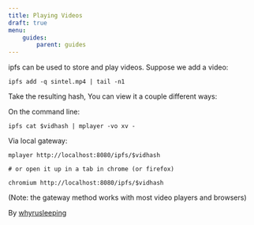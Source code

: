 ```yaml
---
title: Playing Videos
draft: true
menu:
    guides:
        parent: guides
---
```


ipfs can be used to store and play videos. Suppose we add a video:

```
ipfs add -q sintel.mp4 | tail -n1
```

Take the resulting hash, You can view it a couple different ways:

On the command line:
```
ipfs cat $vidhash | mplayer -vo xv -
```

Via local gateway:
```
mplayer http://localhost:8080/ipfs/$vidhash

# or open it up in a tab in chrome (or firefox)

chromium http://localhost:8080/ipfs/$vidhash
```
(Note: the gateway method works with most video players and browsers)

By [whyrusleeping](http://github.com/whyrusleeping)
